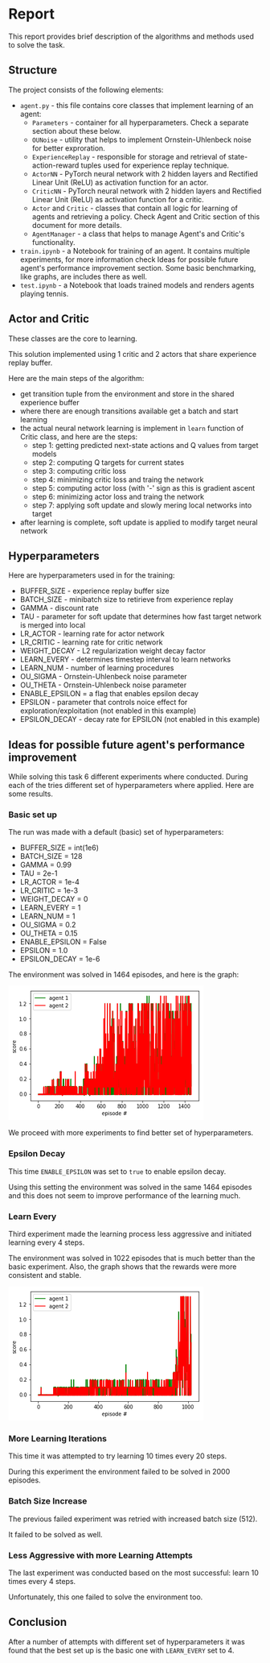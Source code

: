 # Report

This report provides brief description of the algorithms and methods used to solve the task.

## Structure

The project consists of the following elements:
* `agent.py` - this file contains core classes that implement learning of an agent:
    * `Parameters` - container for all hyperparameters. Check a separate section about these below.
    * `OUNoise` - utility that helps to implement Ornstein-Uhlenbeck noise for better exproration.
    * `ExperienceReplay` - responsible for storage and retrieval of state-action-reward tuples used for experience replay technique.
    * `ActorNN` - PyTorch neural network with 2 hidden layers and Rectified Linear Unit (ReLU) as activation function for an actor.
    * `CriticNN` - PyTorch neural network with 2 hidden layers and Rectified Linear Unit (ReLU) as activation function for a critic.
    * `Actor` and `Critic` - classes that contain all logic for learning of agents and retrieving a policy. Check Agent and Critic section of this document for more details.
    * `AgentManager` - a class that helps to manage Agent's and Critic's functionality.
* `train.ipynb` - a Notebook for training of an agent. It contains multiple experiments, for more information check Ideas for possible future agent's performance improvement section. Some basic benchmarking, like graphs, are includes there as well.
* `test.ipynb` - a Notebook that loads trained models and renders agents playing tennis.    

## Actor and Critic

These classes are the core to learning.

This solution implemented using 1 critic and 2 actors that share experience replay buffer.

Here are the main steps of the algorithm:

* get transition tuple from the environment and store in the shared experience buffer
* where there are enough transitions available get a batch and start learning
* the actual neural network learning is implement in `learn` function of Critic class, and here are the steps:
    * step 1: getting predicted next-state actions and Q values from target models
    * step 2: computing Q targets for current states 
    * step 3: computing critic loss
    * step 4: minimizing critic loss and traing the network
    * step 5: computing actor loss (with '-' sign as this is gradient ascent
    * step 6: minimizing actor loss and traing the network
    * step 7: applying soft update and slowly mering local networks into target
* after learning is complete, soft update is applied to modify target neural network

## Hyperparameters

Here are hyperparameters used in for the training:
* BUFFER_SIZE - experience replay buffer size
* BATCH_SIZE - minibatch size to retirieve from experience replay
* GAMMA - discount rate
* TAU - parameter for soft update that determines how fast target network is merged into local
* LR_ACTOR - learning rate for actor network
* LR_CRITIC - learning rate for critic network
* WEIGHT_DECAY - L2 regularization weight decay factor
* LEARN_EVERY - determines timestep interval to learn networks
* LEARN_NUM - number of learning procedures 
* OU_SIGMA - Ornstein-Uhlenbeck noise parameter
* OU_THETA - Ornstein-Uhlenbeck noise parameter
* ENABLE_EPSILON = a flag that enables epsilon decay
* EPSILON - parameter that controls noice effect for exploration/exploitation (not enabled in this example)
* EPSILON_DECAY - decay rate for EPSILON (not enabled in this example)

## Ideas for possible future agent's performance improvement

While solving this task 6 different experiments where conducted. During each of the tries different set of hyperparameters where applied. Here are some results.

### Basic set up

The run was made with a default (basic) set of hyperparameters:
* BUFFER_SIZE = int(1e6)
* BATCH_SIZE = 128
* GAMMA = 0.99
* TAU = 2e-1
* LR_ACTOR = 1e-4
* LR_CRITIC = 1e-3
* WEIGHT_DECAY = 0
* LEARN_EVERY = 1
* LEARN_NUM = 1
* OU_SIGMA = 0.2
* OU_THETA = 0.15
* ENABLE_EPSILON = False
* EPSILON = 1.0
* EPSILON_DECAY = 1e-6

The environment was solved in 1464 episodes, and here is the graph:

![graph 1](/images/graph_01.png) 

We proceed with more experiments to find better set of hyperparameters.

### Epsilon Decay

This time `ENABLE_EPSILON` was set to `true` to enable epsilon decay.

Using this setting the environment was solved in the same 1464 episodes and this does not seem to improve performance of the learning much.


### Learn Every

Third experiment made the learning process less aggressive and initiated learning every 4 steps.

The environment was solved in 1022 episodes that is much better than the basic experiment. Also, the graph shows that the rewards were more consistent and stable.

![graph 1](/images/graph_02.png) 


### More Learning Iterations 

This time it was attempted to try learning 10 times every 20 steps.

During this experiment the environment failed to be solved in 2000 episodes.

### Batch Size Increase

The previous failed experiment was retried with increased batch size (512).

It failed to be solved as well.

### Less Aggressive with more Learning Attempts

The last experiment was conducted based on the most successful: learn 10 times every 4 steps.

Unfortunately, this one failed to solve the environment too.

## Conclusion

After a number of attempts with different set of hyperparameters it was found that the best set up is the basic one with `LEARN_EVERY` set to 4.
 

